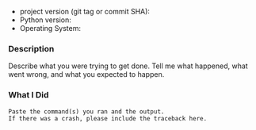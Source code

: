 - project version (git tag or commit SHA):
- Python version:
- Operating System:

### Description

Describe what you were trying to get done.
Tell me what happened, what went wrong, and what you expected to happen.

### What I Did

```
Paste the command(s) you ran and the output.
If there was a crash, please include the traceback here.
```
